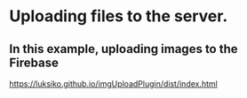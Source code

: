 # Uploading files to the server. 
## In this example, uploading images to the Firebase

https://luksiko.github.io/imgUploadPlugin/dist/index.html
